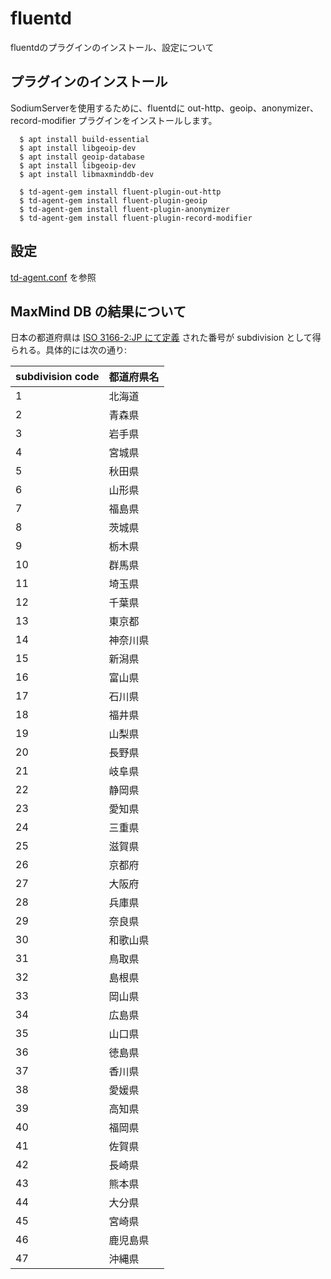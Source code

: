 # fluentd

fluentdのプラグインのインストール、設定について

## プラグインのインストール

SodiumServerを使用するために、fluentdに out-http、geoip、anonymizer、record-modifier プラグインをインストールします。

      $ apt install build-essential
      $ apt install libgeoip-dev
      $ apt install geoip-database
      $ apt install libgeoip-dev
      $ apt install libmaxminddb-dev

      $ td-agent-gem install fluent-plugin-out-http
      $ td-agent-gem install fluent-plugin-geoip
      $ td-agent-gem install fluent-plugin-anonymizer
      $ td-agent-gem install fluent-plugin-record-modifier

## 設定

[td-agent.conf](td-agent.conf) を参照

## MaxMind DB の結果について

日本の都道府県は [ISO 3166-2:JP にて定義](https://ja.wikipedia.org/wiki/ISO_3166-2:JP) された番号が subdivision として得られる。具体的には次の通り:

| subdivision code | 都道府県名 |
| ---------------- | ----- |
| 1                | 北海道   |
| 2                | 青森県   |
| 3                | 岩手県   |
| 4                | 宮城県   |
| 5                | 秋田県   |
| 6                | 山形県   |
| 7                | 福島県   |
| 8                | 茨城県   |
| 9                | 栃木県   |
| 10               | 群馬県   |
| 11               | 埼玉県   |
| 12               | 千葉県   |
| 13               | 東京都   |
| 14               | 神奈川県  |
| 15               | 新潟県   |
| 16               | 富山県   |
| 17               | 石川県   |
| 18               | 福井県   |
| 19               | 山梨県   |
| 20               | 長野県   |
| 21               | 岐阜県   |
| 22               | 静岡県   |
| 23               | 愛知県   |
| 24               | 三重県   |
| 25               | 滋賀県   |
| 26               | 京都府   |
| 27               | 大阪府   |
| 28               | 兵庫県   |
| 29               | 奈良県   |
| 30               | 和歌山県  |
| 31               | 鳥取県   |
| 32               | 島根県   |
| 33               | 岡山県   |
| 34               | 広島県   |
| 35               | 山口県   |
| 36               | 徳島県   |
| 37               | 香川県   |
| 38               | 愛媛県   |
| 39               | 高知県   |
| 40               | 福岡県   |
| 41               | 佐賀県   |
| 42               | 長崎県   |
| 43               | 熊本県   |
| 44               | 大分県   |
| 45               | 宮崎県   |
| 46               | 鹿児島県  |
| 47               | 沖縄県   |
